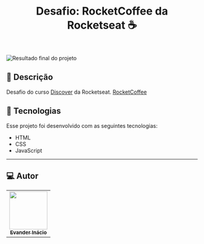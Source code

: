 <h1 align="center">
 Desafio: RocketCoffee da Rocketseat ☕
</h1>

<br>

![Resultado final do projeto](https://rocket-coffee-delta.vercel.app/assets/preview.png)

## 📝 Descrição 

Desafio do curso  [ Discover](https://app.rocketseat.com.br/discover) da Rocketseat.  [ RocketCoffee](https://rocket-coffee-delta.vercel.app/)

## 🚀 Tecnologias

Esse projeto foi desenvolvido com as seguintes tecnologias:

- HTML
- CSS
- JavaScript

-----


## 💻 Autor<br>
<table>
  <tr>
    <td align="center">
      <a href="https://github.com/EvanderInacio">
        <img src="https://avatars.githubusercontent.com/u/72362299?s=96&v=4" width="100px;" /><br>
        <sub>
          <b>Evander Inácio</b>
        </sub>
      </a>
    </td>
  </tr>
</table>

